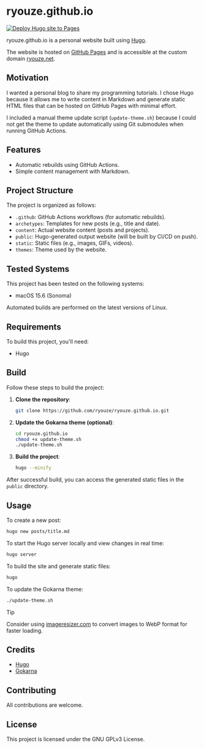 # ryouze.github.io

[![Deploy Hugo site to Pages](https://github.com/ryouze/ryouze.github.io/actions/workflows/hugo.yml/badge.svg)](https://github.com/ryouze/ryouze.github.io/actions/workflows/hugo.yml)

ryouze.github.io is a personal website built using [Hugo](https://gohugo.io/).

The website is hosted on [GitHub Pages](https://pages.github.com/) and is accessible at the custom domain [ryouze.net](https://ryouze.net/).


## Motivation

I wanted a personal blog to share my programming tutorials. I chose Hugo because it allows me to write content in Markdown and generate static HTML files that can be hosted on GitHub Pages with minimal effort.

I included a manual theme update script (`update-theme.sh`) because I could not get the theme to update automatically using Git submodules when running GitHub Actions.


## Features

- Automatic rebuilds using GitHub Actions.
- Simple content management with Markdown.


## Project Structure

The project is organized as follows:

- `.github`: GitHub Actions workflows (for automatic rebuilds).
- `archetypes`: Templates for new posts (e.g., title and date).
- `content`: Actual website content (posts and projects).
- `public`: Hugo-generated output website (will be built by CI/CD on push).
- `static`: Static files (e.g., images, GIFs, videos).
- `themes`: Theme used by the website.


## Tested Systems

This project has been tested on the following systems:

- macOS 15.6 (Sonoma)

Automated builds are performed on the latest versions of Linux.


## Requirements

To build this project, you'll need:

- Hugo


## Build

Follow these steps to build the project:

1. **Clone the repository**:

    ```sh
    git clone https://github.com/ryouze/ryouze.github.io.git
    ```

2. **Update the Gokarna theme (optional)**:

    ```sh
    cd ryouze.github.io
    chmod +x update-theme.sh
    ./update-theme.sh
    ```

3. **Build the project**:

    ```sh
    hugo --minify
    ```

After successful build, you can access the generated static files in the `public` directory.


## Usage

To create a new post:

```sh
hugo new posts/title.md
```

To start the Hugo server locally and view changes in real time:

```sh
hugo server
```

To build the site and generate static files:

```sh
hugo
```

To update the Gokarna theme:

```sh
./update-theme.sh
```

> [!TIP]
> Consider using [imageresizer.com](https://imageresizer.com/) to convert images to WebP format for faster loading.


## Credits

- [Hugo](https://gohugo.io/)
- [Gokarna](https://github.com/526avijitgupta/gokarna)


## Contributing

All contributions are welcome.


## License

This project is licensed under the GNU GPLv3 License.
